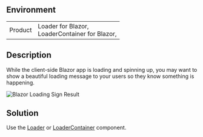 
## Environment

<table>
<tbody>
<tr>
<td>Product</td>
<td>
Loader for Blazor,<br />
LoaderContainer for Blazor,<br />
</td>
</tr>
</tbody>
</table>

## Description

While the client-side Blazor app is loading and spinning up, you may want to show a beautiful loading message to your users so they know something is happening.

![Blazor Loading Sign Result](images/loading-sign-result.gif)

## Solution

Use the [Loader](slug:loader-overview) or [LoaderContainer](slug:loadercontainer-overview) component.
